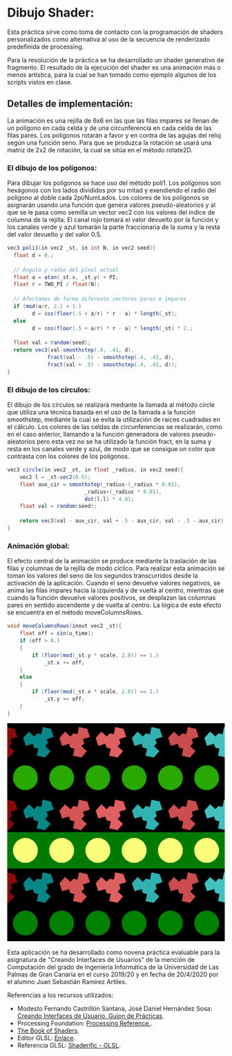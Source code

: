 <h1>Dibujo Shader:</h1>

<p>Esta práctica sirve como toma de contacto con la programación de shaders personalizados como alternativa al uso de la secuencia de renderizado predefinida de processing.</p>

<p>Para la resolución de la práctica se ha desarrollado un shader generativo de fragmento. El resultado de la ejecución del shader es una animación más o menos artística, para la cual se han tomado como ejemplo algunos de los scripts vistos en clase.</p>

<h2>Detalles de implementación:</h2>

<p>La animación es una rejilla de 6x6 en las que las filas impares se llenan de un polígono en cada celda y de una circunferencia en cada celda de las filas pares. Los poligonos rotarán a favor y en contra de las agujas del reloj según una función seno. Para que se produzca la rotación se usará una matriz de 2x2 de rotación, la cual se sitúa en el método rotate2D.</p>

<h3>El dibujo de los polígonos:</h3>

<p>Para dibujar los polígonos se hace uso del método poli1. Los polígonos son hexágonos con los lados divididos por su mitad y exendiendo el radio del polígono al doble cada 2pi/NumLados. Los colores de los polígonos se asignarán usando una función que genera valores pseudo-aleatorios y al que se le pasa como semilla un vector vec2 con los valores del índice de columna de la rejilla. El canal rojo tomará el valor devuelto por la función y los canales verde y azul tomarán la parte fraccionaria de la suma y la resta del valor devuelto y del valor 0.5.</p>

```java
vec3 poli1(in vec2 _st, in int N, in vec2 seed){
  float d = 0.;
  
  // Ángulo y radio del píxel actual
  float a = atan(_st.x, _st.y) + PI;
  float r = TWO_PI / float(N);
  
  // Afectamos de forma diferente sectores pares e impares
  if (mod(a/r, 2.) < 1.)
  		d = cos(floor(.5 + a/r) * r - a) * length(_st);
  else
        d = cos(floor(.5 + a/r) * r - a) * length(_st) * 2.;

  float val = random(seed); 
  return vec3(val-smoothstep(.4, .41, d),
             fract(val - .5) - smoothstep(.4, .41, d),
             fract(val + .5) - smoothstep(.4, .41, d));
}
```
<h3>El dibujo de los círculos:</h3>

<p>El dibujo de los círculos se realizará mediante la llamada al método circle que utiliza una técnica basada en el uso de la llamada a la función smoothstep, mediante la cual se evita la utilización de raices cuadradas en el cálculo. Los colores de las celdas de circunferencias se realizarán, como en el caso anterior, llamando a la función generadora de valores pseudo-aleatorios pero esta vez no se ha utilizado la función fract, en la suma  y resta en los canales verde y azul, de modo que se consigue un color que contrasta con los colores de los polígonos.</p>

```java
vec3 circle(in vec2 _st, in float _radius, in vec2 seed){
    vec2 l = _st-vec2(0.5);
    float aux_cir = smoothstep(_radius-(_radius * 0.01),
                         _radius+(_radius * 0.01),
                         dot(l,l) * 4.0);
    float val = random(seed);
    
    return vec3(val - aux_cir, val + .5 - aux_cir, val - .5 - aux_cir);
}
```

<h3>Animación global:</h3>

<p>El efecto central de la animación se produce mediante la traslación de las filas y columnas de la rejilla de modo cíclico. Para realizar esta animación se toman los valores del seno de los segundos transcurridos desde la activación de la aplicación. Cuando el seno devuelve valores negativos, se anima las filas impares hacia la izquierda y de vuelta al centro, mientras que cuando la función devuelve valores positivos, se desplazan las columnas pares en sentido ascendente y de vuelta al centro. La lógica de este efecto se encuentra en el método moveColumnsRows.</p>

```java
void moveColumnsRows(inout vec2 _st){
    float off = sin(u_time);
    if (off > 0.)
    {
        if (floor(mod(_st.y * scale, 2.0)) == 1.)
    		_st.x += off;
    }
    else
    {
        if (floor(mod(_st.x * scale, 2.0)) == 1.)
    		_st.y += off;
    }
}
```

<div align="center">
	<p><img src="./Dibujo_Shader.gif" alt="Dibujo Shader" /></p>
</div>

<p>Esta aplicación se ha desarrollado como novena práctica evaluable para la asignatura de "Creando Interfaces de Usuarios" de la mención de Computación del grado de Ingeniería Informática de la Universidad de Las Palmas de Gran Canaria en el curso 2019/20 y en fecha de 20/4/2020 por el alumno Juan Sebastián Ramírez Artiles.</p>

<p>Referencias a los recursos utilizados:</p>

- Modesto Fernando Castrillón Santana, José Daniel Hernández Sosa: [Creando Interfaces de Usuario. Guion de Prácticas](https://cv-aep.ulpgc.es/cv/ulpgctp20/pluginfile.php/126724/mod_resource/content/25/CIU_Pr_cticas.pdf).
- Processing Foundation: [Processing Reference.](https://processing.org/reference/).
- [The Book of Shaders](https://thebookofshaders.com/). 
- Editor GLSL: [Enlace](https://thebookofshaders.com/edit.php).
- Referencia GLSL: [Shaderific - GLSL](http://www.shaderific.com/glsl/).
